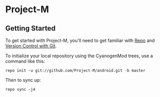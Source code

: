 Project-M
=========

Getting Started
---------------

To get started with Project-M, you'll need to get
familiar with [Repo](https://source.android.com/source/using-repo.html) and [Version Control with Git](https://source.android.com/source/version-control.html).

To initialize your local repository using the CyanogenMod trees, use a command like this:

    repo init -u git://github.com/Project-M/android.git -b master

Then to sync up:

    repo sync -j4
